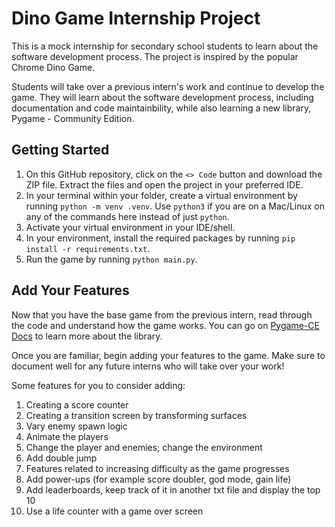# Dino Game Internship Project

This is a mock internship for secondary school students to learn about the software development process. The project is inspired by the popular Chrome Dino Game. 

Students will take over a previous intern's work and continue to develop the game. They will learn about the software development process, including documentation and code maintainbility, while also learning a new library, Pygame - Community Edition.

## Getting Started

1. On this GitHub repository, click on the `<> Code` button and download the ZIP file. Extract the files and open the project in your preferred IDE.
2. In your terminal within your folder, create a virtual environment by running `python -m venv .venv`. Use `python3` if you are on a Mac/Linux on any of the commands here instead of just `python`.
3. Activate your virtual environment in your IDE/shell.
4. In your environment, install the required packages by running `pip install -r requirements.txt`.
5. Run the game by running `python main.py`.

## Add Your Features

Now that you have the base game from the previous intern, read through the code and understand how the game works. You can go on [Pygame-CE Docs](https://pyga.me/docs/index.html) to learn more about the library. 

Once you are familiar, begin adding your features to the game. Make sure to document well for any future interns who will take over your work!

Some features for you to consider adding:

1. Creating a score counter
2. Creating a transition screen by transforming surfaces
3. Vary enemy spawn logic
4. Animate the players
5. Change the player and enemies; change the environment
6. Add double jump
7. Features related to increasing difficulty as the game progresses
8. Add power-ups (for example score doubler, god mode, gain life)
9. Add leaderboards, keep track of it in another txt file and display the top 10
10. Use a life counter with a game over screen
